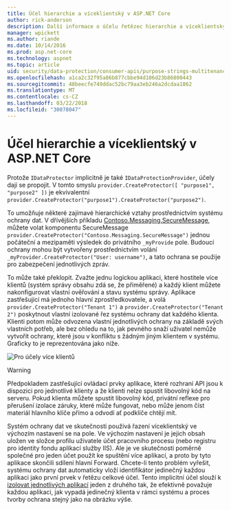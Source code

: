 ```yaml
---
title: Účel hierarchie a víceklientský v ASP.NET Core
author: rick-anderson
description: Další informace o účelu řetězec hierarchie a víceklientský ve vztahu k rozhraní API ASP.NET Core Data Protection.
manager: wpickett
ms.author: riande
ms.date: 10/14/2016
ms.prod: asp.net-core
ms.technology: aspnet
ms.topic: article
uid: security/data-protection/consumer-apis/purpose-strings-multitenancy
ms.openlocfilehash: a1ca2c32f95a86b877cbbe94d106d23b86800443
ms.sourcegitcommit: 48beecfe749ddac52bc79aa3eb246a2dcdaa1862
ms.translationtype: MT
ms.contentlocale: cs-CZ
ms.lasthandoff: 03/22/2018
ms.locfileid: "30078047"
---
```

# <a name="purpose-hierarchy-and-multi-tenancy-in-aspnet-core"></a>Účel hierarchie a víceklientský v ASP.NET Core

Protože `IDataProtector` implicitně je také `IDataProtectionProvider`, účely dají se propojit. V tomto smyslu `provider.CreateProtector([ "purpose1", "purpose2" ])` je ekvivalentní `provider.CreateProtector("purpose1").CreateProtector("purpose2")`.

To umožňuje některé zajímavé hierarchické vztahy prostřednictvím systému ochrany dat. V dřívějších příkladu [Contoso.Messaging.SecureMessage](xref:security/data-protection/consumer-apis/purpose-strings#data-protection-contoso-purpose), můžete volat komponentu SecureMessage `provider.CreateProtector("Contoso.Messaging.SecureMessage")` jednou počáteční a mezipaměti výsledek do privátního `_myProvide` pole. Budoucí ochrany mohou být vytvořeny prostřednictvím volání `_myProvider.CreateProtector("User: username")`, a tato ochrana se použije pro zabezpečení jednotlivých zpráv.

To může také překlopit. Zvažte jednu logickou aplikaci, které hostitele více klientů (systém správy obsahu zdá se, že přiměřené) a každý klient můžete nakonfigurovat vlastní ověřování a stavu systému správy. Aplikace zastřešující má jednoho hlavní zprostředkovatele, a volá `provider.CreateProtector("Tenant 1")` a `provider.CreateProtector("Tenant 2")` poskytnout vlastní izolované řez systému ochrany dat každého klienta. Klienti potom může odvozena vlastní jednotlivých ochrany na základě svých vlastních potřeb, ale bez ohledu na to, jak pevného snaží uživatel nemůže vytvořit ochrany, které jsou v konfliktu s žádným jiným klientem v systému. Graficky to je reprezentována jako níže.

![Pro účely více klientů](purpose-strings-multitenancy/_static/purposes-multi-tenancy.png)

>[!WARNING]
> Předpokladem zastřešující ovládací prvky aplikace, které rozhraní API jsou k dispozici pro jednotlivé klienty a že klienti nelze spustit libovolný kód na serveru. Pokud klienta můžete spustit libovolný kód, privátní reflexe pro přerušení izolace záruky, které může fungovat, nebo může jenom číst materiál hlavního klíče přímo a odvodí ať podklíče chtějí mít.

Systém ochrany dat ve skutečnosti používá řazení víceklientský ve výchozím nastavení se na pole. Ve výchozím nastavení je jejich obsah uložen ve složce profilu uživatele účet pracovního procesu (nebo registru pro identity fondu aplikací služby IIS). Ale je ve skutečnosti poměrně společné pro jeden účet použít ke spuštění více aplikací, a proto by tyto aplikace skončili sdílení hlavní Forward. Chcete-li tento problém vyřešit, systému ochrany dat automaticky vloží identifikátor jedinečný každou aplikaci jako první prvek v řetězu celkové účel. Tento implicitní účel slouží k [izolovat jednotlivých aplikací](xref:security/data-protection/configuration/overview#per-application-isolation) jeden z druhého tak, že efektivně považuje každou aplikaci, jak vypadá jedinečný klienta v rámci systému a proces tvorby ochrana stejný jako na obrázku výše.
